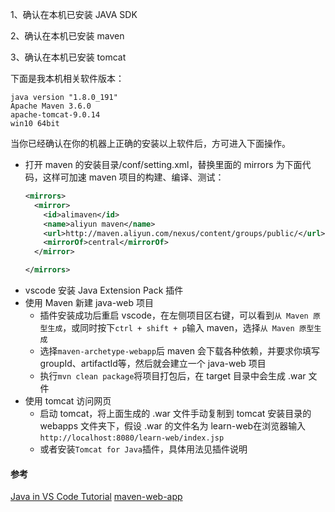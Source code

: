 1、确认在本机已安装 JAVA SDK

2、确认在本机已安装 maven

3、确认在本机已安装 tomcat

下面是我本机相关软件版本：
````
java version "1.8.0_191"
Apache Maven 3.6.0 
apache-tomcat-9.0.14
win10 64bit
````

当你已经确认在你的机器上正确的安装以上软件后，方可进入下面操作。

* 打开 maven 的安装目录/conf/setting.xml，替换里面的 mirrors 为下面代码，这样可加速 maven 项目的构建、编译、测试：
  ````xml
  <mirrors>
    <mirror>
      <id>alimaven</id>
      <name>aliyun maven</name>
      <url>http://maven.aliyun.com/nexus/content/groups/public/</url>
      <mirrorOf>central</mirrorOf>        
    </mirror>

  </mirrors>
  ````
* vscode 安装 Java Extension Pack 插件
* 使用 Maven 新建 java-web 项目
  * 插件安装成功后重启 vscode，在左侧项目区右键，可以看到`从 Maven 原型生成`，或同时按下`ctrl + shift + p`输入 maven，选择`从 Maven 原型生成`
  * 选择`maven-archetype-webapp`后 maven 会下载各种依赖，并要求你填写 groupId、artifactId等，然后就会建立一个 java-web 项目
  * 执行`mvn clean package`将项目打包后，在 target 目录中会生成 .war 文件
* 使用 tomcat 访问网页
  * 启动 tomcat，将上面生成的 .war 文件手动复制到 tomcat 安装目录的 webapps 文件夹下，假设 .war 的文件名为 learn-web在浏览器输入`http://localhost:8080/learn-web/index.jsp`
  * 或者安装`Tomcat for Java`插件，具体用法见插件说明

#### 参考
[Java in VS Code Tutorial](https://code.visualstudio.com/docs/languages/java)
[maven-web-app](http://www.runoob.com/maven/maven-web-application.html)


